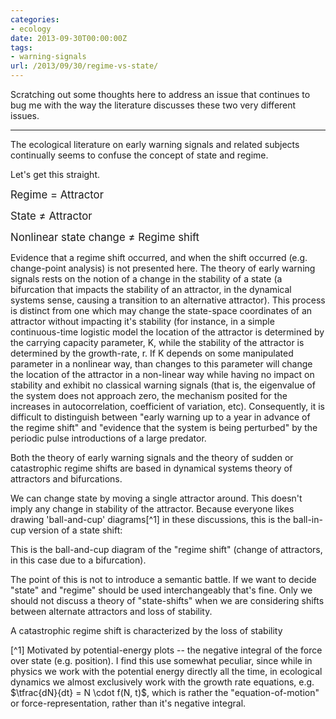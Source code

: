 ```yaml
---
categories:
- ecology
date: 2013-09-30T00:00:00Z
tags:
- warning-signals
url: /2013/09/30/regime-vs-state/
---
```


Scratching out some thoughts here to address an issue that continues to bug me with the way the literature discusses these two very different issues.  

-----------

The ecological literature on early warning signals and related subjects continually seems to confuse the concept of state and regime.  

Let's get this straight.  

<big>Regime $=$ Attractor</big>

<big> State $\neq$ Attractor</big>

<big> Nonlinear state change $\neq$ Regime shift </big>


Evidence that a regime shift occurred, and when the shift occurred (e.g. change-point analysis) is not presented here. The theory of early warning signals rests on the notion of a change in the stability of a state (a bifurcation that impacts the stability of an attractor, in the dynamical systems sense, causing a transition to an alternative attractor).  This process is distinct from one which may change the state-space coordinates of an attractor without impacting it's stability (for instance, in a simple continuous-time logistic model the location of the attractor is determined by the carrying capacity parameter, K, while the stability of the attractor is determined by the growth-rate, r. If K depends on some manipulated parameter in a nonlinear way, than changes to this parameter will change the location of the attractor in a non-linear way while having no impact on stability and exhibit no classical warning signals (that is, the eigenvalue of the system does not approach zero, the mechanism posited for the increases in autocorrelation, coefficient of variation, etc).   Consequently, it is difficult to distinguish between "early warning up to a year in advance of the regime shift" and "evidence that the system is being perturbed" by the periodic pulse introductions of a large predator.   


Both the theory of early warning signals and the theory of sudden or catastrophic regime shifts are based in dynamical systems theory of attractors and bifurcations. 


We can change state by moving a single attractor around.  This doesn't imply any change in stability of the attractor.  Because everyone likes drawing 'ball-and-cup' diagrams[^1] in these discussions, this is the ball-in-cup version of a state shift: 


This is the ball-and-cup diagram of the "regime shift" (change of attractors, in this case due to a bifurcation).  



The point of this is not to introduce a semantic battle.  If we want to decide "state" and "regime" should be used interchangeably that's fine.  Only we should not discuss a theory of "state-shifts" when we are considering shifts between alternate attractors and loss of stability. 




A catastrophic regime shift is characterized by the loss of stability 

[^1] Motivated by potential-energy plots -- the negative integral of the force over state (e.g. position).  I find this use somewhat peculiar, since while in physics we work with the potential energy directly all the time, in ecological dynamics we almost exclusively work with the growth rate equations, e.g. $\tfrac{dN}{dt} = N \cdot f(N, t)$, which is rather the "equation-of-motion" or force-representation, rather than it's negative integral.   




